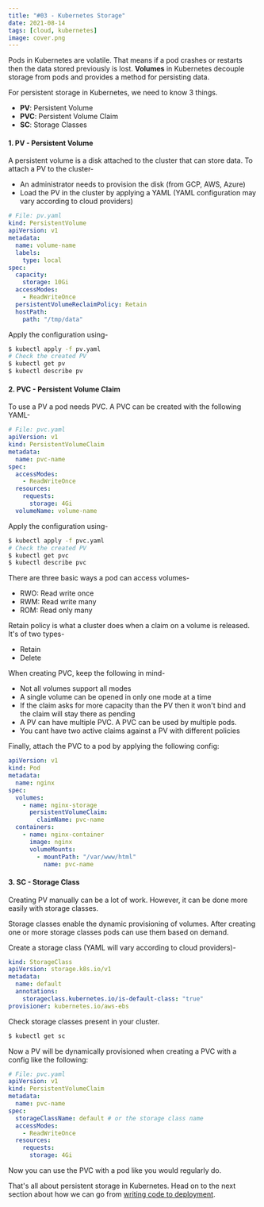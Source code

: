 ```yaml
---
title: "#03 - Kubernetes Storage"
date: 2021-08-14
tags: [cloud, kubernetes]
image: cover.png
---
```


Pods in Kubernetes are volatile. That means if a pod crashes or restarts then the data stored previously is lost. **Volumes** in Kubernetes decouple storage from pods and provides a method for persisting data.

For persistent storage in Kubernetes, we need to know 3 things.
* **PV**: Persistent Volume
* **PVC**: Persistent Volume Claim
* **SC**: Storage Classes

#### 1. PV - Persistent Volume

A persistent volume is a disk attached to the cluster that can store data. To attach a PV to the cluster-
* An administrator needs to provision the disk (from GCP, AWS, Azure)
* Load the PV in the cluster by applying a YAML (YAML configuration may vary according to cloud providers)


```yaml
# File: pv.yaml
kind: PersistentVolume
apiVersion: v1
metadata:
  name: volume-name
  labels:
    type: local
spec:
  capacity:
    storage: 10Gi
  accessModes:
    - ReadWriteOnce
  persistentVolumeReclaimPolicy: Retain
  hostPath:
    path: "/tmp/data"
```

Apply the configuration using-

```bash
$ kubectl apply -f pv.yaml
# Check the created PV
$ kubectl get pv
$ kubectl describe pv
```

#### 2. PVC - Persistent Volume Claim

To use a PV a pod needs PVC. A PVC can be created with the following YAML-

```yaml
# File: pvc.yaml
apiVersion: v1
kind: PersistentVolumeClaim
metadata:
  name: pvc-name
spec:
  accessModes:
    - ReadWriteOnce
  resources:
    requests:
      storage: 4Gi
  volumeName: volume-name
```

Apply the configuration using-

```bash
$ kubectl apply -f pvc.yaml
# Check the created PV
$ kubectl get pvc
$ kubectl describe pvc
```

There are three basic ways a pod can access volumes-
* RWO: Read write once
* RWM: Read write many
* ROM: Read only many

Retain policy is what a cluster does when a claim on a volume is released. It's of two types-
* Retain
* Delete

When creating PVC, keep the following in mind-
* Not all volumes support all modes
* A single volume can be opened in only one mode at a time
* If the claim asks for more capacity than the PV then it won't bind and the claim will stay there as pending
* A PV can have multiple PVC. A PVC can be used by multiple pods.
* You cant have two active claims against a PV with different policies

Finally, attach the PVC to a pod by applying the following config:

```yaml
apiVersion: v1
kind: Pod
metadata:
  name: nginx
spec:
  volumes:
    - name: nginx-storage
      persistentVolumeClaim:
        claimName: pvc-name
  containers:
    - name: nginx-container
      image: nginx
      volumeMounts:
        - mountPath: "/var/www/html"
          name: pvc-name
```

#### 3. SC - Storage Class

Creating PV manually can be a lot of work. However, it can be done more easily with storage classes. 

Storage classes enable the dynamic provisioning of volumes. After creating one or more storage classes pods can use them based on demand.

Create a storage class (YAML will vary according to cloud providers)-

```yaml
kind: StorageClass
apiVersion: storage.k8s.io/v1
metadata:
  name: default
  annotations:
    storageclass.kubernetes.io/is-default-class: "true"
provisioner: kubernetes.io/aws-ebs
```

Check storage classes present in your cluster.

```bash
$ kubectl get sc
```

Now a PV will be dynamically provisioned when creating a PVC with a config like the following:

```yaml
# File: pvc.yaml
apiVersion: v1
kind: PersistentVolumeClaim
metadata:
  name: pvc-name
spec:
  storageClassName: default # or the storage class name
  accessModes:
    - ReadWriteOnce
  resources:
    requests:
      storage: 4Gi
```

Now you can use the PVC with a pod like you would regularly do.

That's all about persistent storage in Kubernetes. Head on to the next section about how we can go from [writing code to deployment](../4.-kubernetes-code-to-deployment).